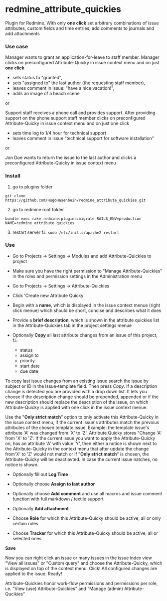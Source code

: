 # redmine_attribute_quickies
Plugin for Redmine. With only **one click** set arbitrary combinations of issue attributes, custom fields and time entries, add comments to journals and add attachments

### Use case

Manager wants to grant an application-for-leave to staff member. Manager clicks on preconfigured Attribute-Quicky in issue context menu and on just **one click** 
  - sets status to "granted", 
  - sets "assigned to" the last author (the requesting staff member), 
  - leaves comment in issue: "have a nice vacation!",
  - adds an image of a beach scene 
  
or

Support staff receives a phone call and provides support. After providing support on the phone support staff member clicks on preconfigured Attribute-Quicky in issue context menu and on just one click 
  - sets time log to 1/4 hour for technical support
  - leaves comment in issue "technical support for software installation"
  
or
  
Jon Doe wants to return the issue to the last author and clicks a preconfigured Attribute-Quicky in issue context menu
  

### Install

1. go to plugins folder

`git clone https://github.com/HugoHasenbein/redmine_attribute_quickies.git`

2. go to redmine root folder

`bundle exec rake redmine:plugins:migrate RAILS_ENV=production NAME=redmine_attribute_quickies`

3. restart server f.i. `sudo /etc/init.s/apache2 restart`

### Use

* Go to Projects -> Settings -> Modules and add Attribute-Quickies to project
* Make sure you have the right permission to "Manage Attribute-Quickies" in the roles and permission settings in the Administration menu

* Go to Projects -> Settings -> Attribute-Quickies
* Click 'Create new Attribute Quicky'
* Begin with a **name**, which is displayed in the issue context menue (right click menue) which should be short, concise and describes what it does
* Provide a **brief description**, which is shown in the attribute quickies list in the Attribute-Quickies tab in the project settings menue
* Optionally **Copy** all last attribute changes from an issue of this project, f.i.
  * status
  * assign to
  * priority
  * start date
  * due date
  
To copy last issue changes from an existing issue search the issue by subject or ID in the Issue-template field. Then press *Copy*. 
If a description change is detected you are provided with a drop down list. It lets you choose if the description change should be prepended, appended or if the new description should replace the description of the issue, on which Attribute-Quicky is applied with one click in the issue context menue.

Use the "**Only strict match**" option to only activate this Attribute-Quicky in the issue context menu, if the current issue's attributes match the prevoius attributes of the chosen template issue. Example: the template issue's attribute 'A' was changed from 'X' to 'Z'. Attribute Quicky stores "Change 'A' from 'X' to 'Z'. If the current issue you want to apply the Attribute-Quicky on, has an attribute 'A' with value 'Y', then either a notice is shown next to the Attribute-Quicky in the context menu that after update the change from'X' to 'Z' would not match or if "**Only strict match**" is chosen, the Attribute-Quicky will be deactiavted. In case the current issue natches, no notice is shown.

* Optionally fill out **Log Time**
* Optionally choose **Assign to last author**
* Optionally choose **Add comment** and use all macros and issue comment function with full markdown / textile support
* Optionally **Add attachment**

* Choose **Role** for which this Attribute-Quicky should be active, all or only certain roles
* Choose **Tracker** for which this Attribute-Quicky should be active, all or selected ones

**Save**

Now you can right click an issue or many issues in the issue index view "View all issues" or "Custom query" and choose the Attribute-Quicky, which is displayed on top of the context menu. Click! All configured changes are applied to the issue. Ready!

Attribute-Quickies honor work-flow permissions and permissions per role, i.e. "View (use) Attribute-Quickies" and "Manage (admin) Attribute-Qucikies"
